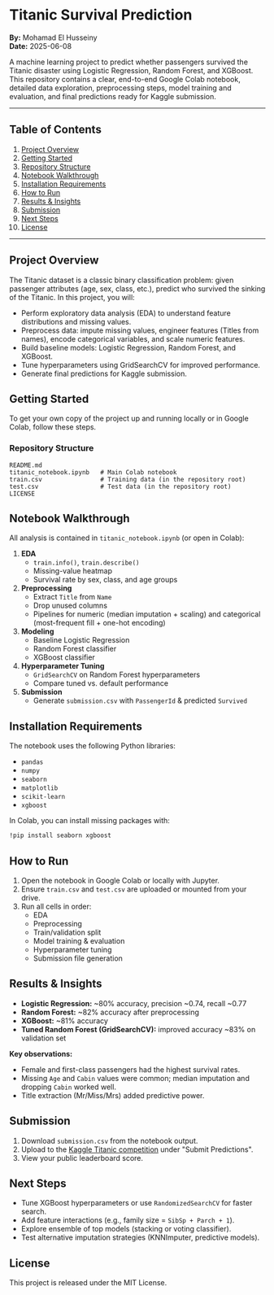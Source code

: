 # Titanic Survival Prediction

**By:** Mohamad El Husseiny  
**Date:** 2025-06-08

A machine learning project to predict whether passengers survived the Titanic disaster using Logistic Regression, Random Forest, and XGBoost. This repository contains a clear, end-to-end Google Colab notebook, detailed data exploration, preprocessing steps, model training and evaluation, and final predictions ready for Kaggle submission.

---

## Table of Contents

1. [Project Overview](#project-overview)  
2. [Getting Started](#getting-started)  
3. [Repository Structure](#repository-structure)  
4. [Notebook Walkthrough](#notebook-walkthrough)  
5. [Installation Requirements](#installation-requirements)  
6. [How to Run](#how-to-run)  
7. [Results & Insights](#results--insights)  
8. [Submission](#submission)  
9. [Next Steps](#next-steps)  
10. [License](#license)

---

## Project Overview

The Titanic dataset is a classic binary classification problem: given passenger attributes (age, sex, class, etc.), predict who survived the sinking of the Titanic. In this project, you will:

- Perform exploratory data analysis (EDA) to understand feature distributions and missing values.  
- Preprocess data: impute missing values, engineer features (Titles from names), encode categorical variables, and scale numeric features.  
- Build baseline models: Logistic Regression, Random Forest, and XGBoost.  
- Tune hyperparameters using GridSearchCV for improved performance.  
- Generate final predictions for Kaggle submission.

## Getting Started

To get your own copy of the project up and running locally or in Google Colab, follow these steps.

### Repository Structure

```
README.md
titanic_notebook.ipynb   # Main Colab notebook
train.csv                # Training data (in the repository root)
test.csv                 # Test data (in the repository root)
LICENSE
```

## Notebook Walkthrough

All analysis is contained in `titanic_notebook.ipynb` (or open in Colab):

1. **EDA**  
   - `train.info()`, `train.describe()`  
   - Missing-value heatmap  
   - Survival rate by sex, class, and age groups  
2. **Preprocessing**  
   - Extract `Title` from `Name`  
   - Drop unused columns  
   - Pipelines for numeric (median imputation + scaling) and categorical (most-frequent fill + one-hot encoding)  
3. **Modeling**  
   - Baseline Logistic Regression  
   - Random Forest classifier  
   - XGBoost classifier  
4. **Hyperparameter Tuning**  
   - `GridSearchCV` on Random Forest hyperparameters  
   - Compare tuned vs. default performance  
5. **Submission**  
   - Generate `submission.csv` with `PassengerId` & predicted `Survived`

## Installation Requirements

The notebook uses the following Python libraries:

- `pandas`  
- `numpy`  
- `seaborn`  
- `matplotlib`  
- `scikit-learn`  
- `xgboost`

In Colab, you can install missing packages with:

```bash
!pip install seaborn xgboost
```

## How to Run

1. Open the notebook in Google Colab or locally with Jupyter.  
2. Ensure `train.csv` and `test.csv` are uploaded or mounted from your drive.  
3. Run all cells in order:  
   - EDA  
   - Preprocessing  
   - Train/validation split  
   - Model training & evaluation  
   - Hyperparameter tuning  
   - Submission file generation

## Results & Insights

- **Logistic Regression:** ~80% accuracy, precision ~0.74, recall ~0.77  
- **Random Forest:** ~82% accuracy after preprocessing  
- **XGBoost:** ~81% accuracy  
- **Tuned Random Forest (GridSearchCV):** improved accuracy ~83% on validation set

**Key observations:**  
- Female and first-class passengers had the highest survival rates.  
- Missing `Age` and `Cabin` values were common; median imputation and dropping `Cabin` worked well.  
- Title extraction (Mr/Miss/Mrs) added predictive power.

## Submission

1. Download `submission.csv` from the notebook output.  
2. Upload to the [Kaggle Titanic competition](https://www.kaggle.com/competitions/titanic/) under "Submit Predictions".  
3. View your public leaderboard score.

## Next Steps

- Tune XGBoost hyperparameters or use `RandomizedSearchCV` for faster search.  
- Add feature interactions (e.g., family size = `SibSp + Parch + 1`).  
- Explore ensemble of top models (stacking or voting classifier).  
- Test alternative imputation strategies (KNNImputer, predictive models).

## License

This project is released under the MIT License.
